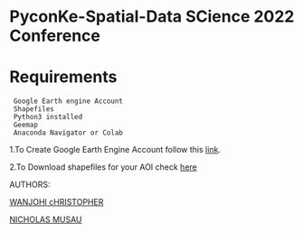 



# PyconKe-Spatial-Data SCience 2022 Conference

 
# Requirements

```
 Google Earth engine Account
 Shapefiles
 Python3 installed
 Geemap
 Anaconda Navigator or Colab
```
1.To Create Google Earth Engine Account follow this [link](https://code.earthengine.google.com/).

2.To Download shapefiles for your AOI check  [here](https://www.diva-gis.org/gdata)


AUTHORS:

[WANJOHI cHRISTOPHER](https://github.com/WanjohiChristopher)

[NICHOLAS MUSAU](https://github.com/nich02)
